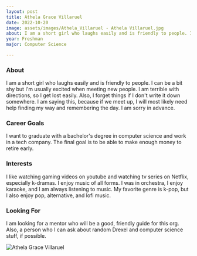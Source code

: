 ```yaml
---
layout: post
title: Athela Grace Villaruel 
date: 2022-10-20
image: assets/images/Athela_Villaruel - Athela Villaruel.jpg
about: I am a short girl who laughs easily and is friendly to people. I can be a bit shy but I'm usually excited when meeting new people. I am terrible with directions, so I get lost easily. Also, I forget things if I don't write it down somewhere. I am saying this, because if we meet up, I will most likely need help finding my way and remembering the day. I am sorry in advance.
year: Freshman
major: Computer Science

---
```


### About

I am a short girl who laughs easily and is friendly to people. I can be a bit shy but I'm usually excited when meeting new people. I am terrible with directions, so I get lost easily. Also, I forget things if I don't write it down somewhere. I am saying this, because if we meet up, I will most likely need help finding my way and remembering the day. I am sorry in advance.

### Career Goals

I want to graduate with a bachelor's degree in computer science and work in a tech company. The final goal is to be able to make enough money to retire early.

### Interests

I like watching gaming videos on youtube and watching tv series on Netflix, especially k-dramas. I enjoy music of all forms. I was in orchestra, I enjoy karaoke, and I am always listening to music. My favorite genre is k-pop, but I also enjoy pop, alternative, and lofi music.

### Looking For

I am looking for a mentor who will be a good, friendly guide for this org. Also, a person who I can ask about random Drexel and computer science stuff, if possible. 

<div class="text-center my-5">
    <img src="https://sase-drexel.github.io/mentorship-2022/assets/images/Athela_Villaruel - Athela Villaruel.jpg" alt="Athela Grace Villaruel" class="rounded post-img" />
</div>
